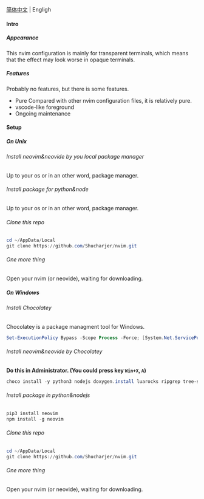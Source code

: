 [简体中文](readme_zh.md) | Engligh

#### Intro

##### Appearance

This nvim configuration is mainly for transparent terminals, which means that the effect may look worse in opaque terminals.

##### Features

Probably no features, but there is some features.

- Pure
  Compared with other nvim configuration files, it is relatively pure.
- vscode-like foreground
- Ongoing maintenance

#### Setup

##### On Unix

###### Install neovim&neovide by you local package manager

Up to your os or in an other word, package manager.

###### Install package for python&node

Up to your os or in an other word, package manager.

###### Clone this repo

```powershell
cd ~/AppData/Local
git clone https://github.com/Shucharjer/nvim.git
```

###### One more thing

Open your nvim (or neovide), waiting for downloading.

##### On Windows

###### Install Chocolatey

Chocolatey is a package managment tool for Windows.

```powershell
Set-ExecutionPolicy Bypass -Scope Process -Force; [System.Net.ServicePointManager]::SecurityProtocol = [System.Net.ServicePointManager]::SecurityProtocol -bor 3072; iex ((New-Object System.Net.WebClient).DownloadString('https://community.chocolatey.org/install.ps1'))
```

###### Install neovim&neovide by Chocolatey

**Do this in Administrator. (You could press key `Win+X`, `A`)**

```powershell
choco install -y python3 nodejs doxygen.install luarocks ripgrep tree-sitter yazi neovim neovide
```

###### Install package in python&nodejs

```powershell
pip3 install neovim
npm install -g neovim
```

###### Clone this repo

```powershell
cd ~/AppData/Local
git clone https://github.com/Shucharjer/nvim.git
```

###### One more thing

Open your nvim (or neovide), waiting for downloading.
